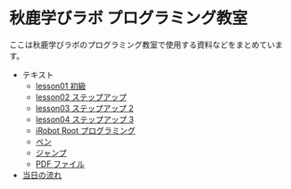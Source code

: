 # 秋鹿学びラボ プログラミング教室

ここは秋鹿学びラボのプログラミング教室で使用する資料などをまとめています。

- テキスト
  - [lesson01 初級](text/lesson01/README.md)
  - [lesson02 ステップアップ](text/lesson02/README.md)
  - [lesson03 ステップアップ 2](text/lesson03/README.md)
  - [lesson04 ステップアップ 3](text/lesson04/README.md)
  - [iRobot Root プログラミング](text/irobot-root/README.md)
  - [ペン](text/pen/README.md)
  - [ジャンプ](text/jump/README.md)
  - [PDF ファイル](text/pdf)
- [当日の流れ](text/script.md)
